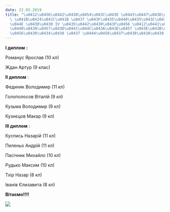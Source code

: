 ```yaml
---
date: 22.03.2019
title: "\u0412\u0456\u0442\u0430\u0454\u043C\u043E \u0443\u0447\u043D\u0456\u0432\
  \ \u041B\u0424\u041C\u041B \u0437 \u043F\u0435\u0440\u0435\u043C\u043E\u0433\u043E\
  \u044E \u043D\u0430 IV \u0435\u0442\u0430\u043F\u0456 \u0412\u0441\u0435\u0443\u043A\
  \u0440\u0430\u0457\u043D\u0441\u044C\u043A\u043E\u0457 \u043E\u043B\u0456\u043C\u043F\
  \u0456\u0430\u0434\u0438 \u0437 \u0444\u0456\u0437\u0438\u043A\u0438!"
---
```

**І диплом**
**:**

Романус Ярослав (10 кл)

Ждан Артур (9 клас)

**ІІ диплом**
:

Фединяк Володимир (11 кл)

Голополосов Віталій (9 кл)

Кузьма Володимир (9 кл)

Кузнєцов Макар (9 кл)

**ІІІ диплом**
:

Куспись Назарій (11 кл)

Пеленьо Андрій (11 кл)

Пасічник Михайло (10 кл)

Рудько Максим (10 кл)

Тхір Назар
(8 кл)

Іванів Єлизавета (8 кл)

**Вітаємо!!!!**

**![](/files/вітаємо-учнів-лфмл-з-phis2019.jpg)**